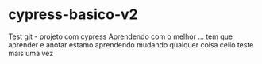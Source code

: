 # cypress-basico-v2
Test git - projeto com cypress 
Aprendendo com o melhor ...
tem que aprender e anotar 
estamo aprendendo
mudando qualquer coisa celio
teste mais uma vez 